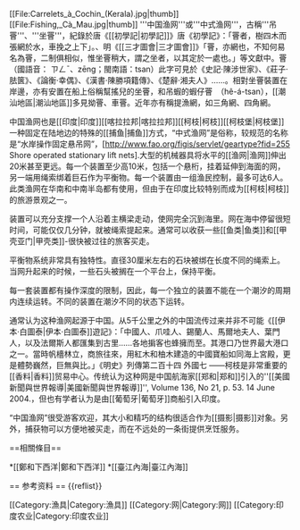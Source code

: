 [[File:Carrelets_à_Cochin_(Kerala).jpg|thumb]]
[[File:Fishing,_Cà_Mau.jpg|thumb]]
'''中国渔网'''或'''中式渔网'''，古稱'''吊罾'''、'''坐罾'''，紀錄於唐《[[初學記|初學記]]》<ref>唐《初學記》：「罾者，樹四木而張網於水，車挽之上下」。</ref>、明《[[三才圖會|三才圖會]]》<ref>「罾，亦網也，不知何易名為罾，二制俱相似，惟坐罾稍大，謂之坐者，以其定於一處也。」</ref>等文獻中。罾（國語音： ㄗㄥˉ、zēng；閩南語：tsan）此字可見於《史記·陳涉世家》、《莊子·胠篋》、《論衡·幸偶》、《漢書·陳勝項籍傳》、《楚辭·湘夫人》……。相對坐罾裝置在岸邊，亦有安置在船上俗稱幫搖兒的坐罾，和吊蝦的蝦仔罾　（hê-á-tsan），[[潮汕地區|潮汕地區]]多見拗罾、車罾。近年亦有稱提漁網，如三角網、四角網。

中国渔网也是[[印度|印度]][[喀拉拉邦|喀拉拉邦]][[柯枝|柯枝]][[柯枝堡|柯枝堡]]一种固定在陆地边的特殊的[[捕鱼|捕鱼]]方式，“中式渔网”是俗称，较规范的名称是“水岸操作固定悬吊网”，<ref>[http://www.fao.org/figis/servlet/geartype?fid=255 Shore operated stationary lift nets].</ref>大型的机械器具将水平的[[渔网|渔网]]伸出20米甚至更远。每一个装置至少高10米，包括一个悬桁，挂着延伸到海面的网，另一端用绳索绑着巨石作为平衡物。每一个装置由一组渔民控制，最多可达6人。此类渔网在华南和中南半岛都有使用，但由于在印度比较特别而成为[[柯枝|柯枝]]的旅游景观之一。

装置可以充分支撑一个人沿着主横梁走动，使网完全沉到海里。网在海中停留很短时间，可能仅仅几分钟，就被绳索提起来。通常可以收获一些[[鱼类|鱼类]]和[[甲壳亚门|甲壳类]]-很快被过往的旅客买走。

平衡物系统非常具有独特性。直径30厘米左右的石块被绑在长度不同的绳索上。当网升起来的时候，一些石头被搁在一个平台上，保持平衡。

每一套装置都有操作深度的限制，因此，每一个独立的装置不能在一个潮汐的周期内连续运转。不同的装置在潮汐不同的状态下运转。

通常认为这种渔网起源于中国。从5千公里之外的中国流传过来并非不可能<ref>《[[伊本·白圖泰|伊本·白圖泰]]遊記》：「中國人、爪哇人、錫蘭人、馬爾地夫人、葉門人，以及法爾斯人都匯集到古里……各地掮客也蜂擁而至。其港口乃世界最大港口之一。當時帆檣林立，商旅往來，用紅木和柚木建造的中國寶船如同海上宮殿，更是體勢巍然，巨無與比。」</ref><ref>《明史》列傳第二百十四 外國七</ref>
——柯枝是非常重要的[[香料|香料]]贸易中心。传统认为这种网是中国航海家[[郑和|郑和]]引入的<ref>''[[美國新聞與世界報導|美國新聞與世界報導]]'', Volume 136, No 21, p. 53. 14 June 2004.</ref>，但也有学者认为是由[[葡萄牙|葡萄牙]]商船引入印度。

“中国渔网”很受游客欢迎，其大小和精巧的结构很适合作为[[摄影|摄影]]对象。另外，捕获物可以方便地被买走，而在不远处的一条街提供烹饪服务。

==相關條目==

*[[鄭和下西洋|鄭和下西洋]]
*[[臺江內海|臺江內海]]

== 参考资料 ==
{{reflist}}

[[Category:漁具|Category:漁具]]
[[Category:网|Category:网]]
[[Category:印度农业|Category:印度农业]]